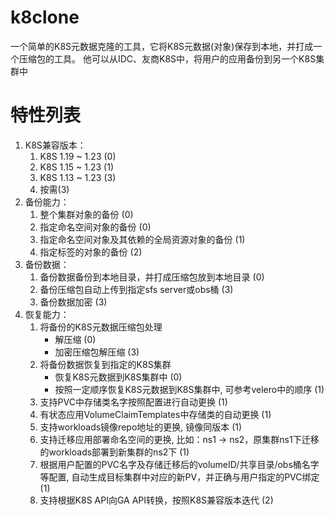 # k8clone
一个简单的K8S元数据克隆的工具，它将K8S元数据(对象)保存到本地，并打成一个压缩包的工具。
他可以从IDC、友商K8S中，将用户的应用备份到另一个K8S集群中

# 特性列表
1. K8S兼容版本：
    1) K8S 1.19 ~ 1.23 (0)
    2) K8S 1.15 ~ 1.23 (1)
    3) K8S 1.13 ~ 1.23 (3)
    4) 按需(3)
2. 备份能力：
    1) 整个集群对象的备份 (0)
    2) 指定命名空间对象的备份 (0)
    3) 指定命名空间对象及其依赖的全局资源对象的备份 (1)
    4) 指定标签的对象的备份 (2)
3. 备份数据：
    1) 备份数据备份到本地目录，并打成压缩包放到本地目录 (0)
    2) 备份压缩包自动上传到指定sfs server或obs桶  (3)
    3) 备份数据加密 (3)
4. 恢复能力：
    1) 将备份的K8S元数据压缩包处理
        * 解压缩 (0)
        * 加密压缩包解压缩 (3)
    2) 将备份数据恢复到指定的K8S集群
        * 恢复K8S元数据到K8S集群中 (0)
        * 按照一定顺序恢复K8S元数据到K8S集群中, 可参考velero中的顺序 (1)
    3) 支持PVC中存储类名字按照配置进行自动更换 (1)       
    4) 有状态应用VolumeClaimTemplates中存储类的自动更换 (1)       
    5) 支持workloads镜像repo地址的更换, 镜像同版本 (1)        
    6) 支持迁移应用部署命名空间的更换, 比如：ns1 -> ns2，原集群ns1下迁移的workloads部署到新集群的ns2下 (1)
    7) 根据用户配置的PVC名字及存储迁移后的volumeID/共享目录/obs桶名字等配置, 自动生成目标集群中对应的新PV，并正确与用户指定的PVC绑定 (1)
    8) 支持根据K8S API向GA API转换，按照K8S兼容版本迭代 (2)
